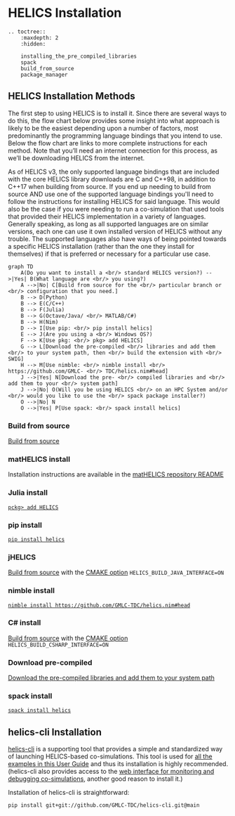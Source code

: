 # HELICS Installation

```{eval-rst}
.. toctree::
    :maxdepth: 2
    :hidden:

    installing_the_pre_compiled_libraries
    spack
    build_from_source
    package_manager
```

## HELICS Installation Methods

The first step to using HELICS is to install it. Since there are several ways to do this, the flow chart below provides some insight into what approach is likely to be the easiest depending upon a number of factors, most predominantly the programming language bindings that you intend to use. Below the flow chart are links to more complete instructions for each method. Note that you’ll need an internet connection for this process, as we’ll be downloading HELICS from the internet.

As of HELICS v3, the only supported language bindings that are included with the core HELICS library downloads are C and C++98, in addition to C++17 when building from source. If you end up needing to build from source AND use one of the supported language bindings you'll need to follow the instructions for installing HELICS for said language. This would also be the case if you were needing to run a co-simulation that used tools that provided their HELICS implementation in a variety of languages. Generally speaking, as long as all supported languages are on similar versions, each one can use it own installed version of HELICS without any trouble. The supported languages also have ways of being pointed towards a specific HELICS installation (rather than the one they install for themselves) if that is preferred or necessary for a particular use case.

```{mermaid}
graph TD
    A(Do you want to install a <br/> standard HELICS version?) -->|Yes| B(What language are <br/> you using?)
    A -->|No| C[Build from source for the <br/> particular branch or <br/> configuration that you need.]
    B --> D(Python)
    B --> E(C/C++)
    B --> F(Julia)
    B --> G(Octave/Java/ <br/> MATLAB/C#)
    B --> H(Nim)
    D --> I[Use pip: <br/> pip install helics]
    E --> J(Are you using a <br/> Windows OS?)
    F --> K[Use pkg: <br/> pkg> add HELICS]
    G --> L[Download the pre-compiled <br/> libraries and add them <br/> to your system path, then <br/> build the extension with <br/> SWIG]
    H --> M[Use nimble: <br/> nimble install <br/> https://github.com/GMLC- <br/> TDC/helics.nim#head]
    J -->|Yes| N[Download the pre- <br/> compiled libraries and <br/> add them to your <br/> system path]
    J -->|No| O(Will you be using HELICS <br/> on an HPC System and/or <br/> would you like to use the <br/> spack package installer?)
    O -->|No| N
    O -->|Yes| P[Use spack: <br/> spack install helics]
```

### Build from source
[Build from source](./build_from_source.md)

### matHELICS install
Installation instructions are available in the [matHELICS repository README](https://github.com/GMLC-TDC/matHELICS/blob/main/README.md)

### Julia install
[`pckg> add HELICS`](https://github.com/GMLC-TDC/HELICS.jl/blob/master/README.md)

### pip install
[`pip install helics`](https://python.helics.org/)

### jHELICS
[Build from source](./build_from_source.md) with the [CMAKE option](https://docs.helics.org/en/latest/user-guide/installation/helics_cmake_options.html) `HELICS_BUILD_JAVA_INTERFACE=ON`

### nimble install
[`nimble install https://github.com/GMLC-TDC/helics.nim#head`](https://github.com/GMLC-TDC/helics.nim)

### C# install
[Build from source](./build_from_source.md) with the [CMAKE option](https://docs.helics.org/en/latest/user-guide/installation/helics_cmake_options.html) `HELICS_BUILD_CSHARP_INTERFACE=ON`

### Download pre-compiled
[Download the pre-compiled libraries and add them to your system path](./installing_the_pre_compiled_libraries.md)

### spack install
[`spack install helics`](./spack.md)



## helics-cli Installation

[helics-cli](https://github.com/GMLC-TDC/helics-cli) is a supporting tool that provides a simple and standardized way of launching HELICS-based co-simulations. This tool is used for [all the examples in this User Guide](../examples/examples_index.md) and thus its installation is highly recommended. (helics-cli also provides access to the [web interface for monitoring and debugging co-simulations](../fundamental_topics/web_interface.md), another good reason to install it.)

Installation of helics-cli is straightforward:

```shell session
pip install git+git://github.com/GMLC-TDC/helics-cli.git@main
```
